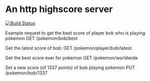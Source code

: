 An http highscore server
========================

[![Build Status](https://travis-ci.org/grasGendarme/highscore.png?branch=master)](https://travis-ci.org/grasGendarme/highscore)

Example request to get the best score of player bob who is playing pokemon
    GET /pokemon/bob/best

Get the latest score of bob:
    GET /pokemon/player/bob/latest

Get the best score ever for pokemon
    GET /pokemon/worldwide

Set a new score (of 1337 points) of bob playing pokemon
    PUT /pokemon/bob/1337
